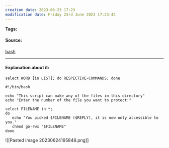 ```yaml
---
creation date: 2023-06-23 17:23
modification date: Friday 23rd June 2023 17:23:44
---
```


**Tags:** 

#### Source:
[bash](https://tldp.org/LDP/Bash-Beginners-Guide/html/sect_09_06.html)

--------------------------------------

#### Explanation about it:

```
select WORD [in LIST]; do RESPECTIVE-COMMANDS; done
```

```
#!/bin/bash

echo "This script can make any of the files in this directory"
echo "Enter the number of the file you want to protect:"

select FILENAME in *;
do
   echo "You picked $FILENAME ($REPLY), it is now only accessible to you."
   chmod go-rwx "$FILENAME"
done
```

![[Pasted image 20230624165848.png]]

